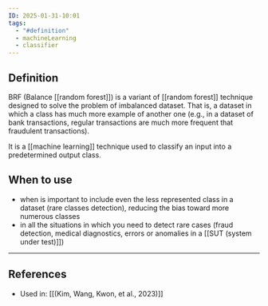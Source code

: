 ```yaml
---
ID: 2025-01-31-10:01
tags:
  - "#definition"
  - machineLearning
  - classifier
---
```

## Definition

BRF (Balance [[random forest]]) is a variant of [[random forest]] technique designed to solve the problem of imbalanced dataset. That is, a dataset in which a class has much more example of another one (e.g., in a dataset of bank transactions, regular transactions are much more frequent that fraudulent transactions).

It is a [[machine learning]] technique used to classify an input into a predetermined output class.
## When to use

- when is important to include even the less represented class in a dataset (rare classes detection), reducing the bias toward more numerous classes
- in all the situations in which you need to detect rare cases (fraud detection, medical diagnostics, errors or anomalies in a [[SUT (system under test)]])

---
## References
- Used in: [[(Kim, Wang, Kwon, et al., 2023)]]